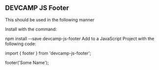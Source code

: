 ## DEVCAMP JS Footer

This should be used in the following manner

Install with the command:

npm install --save devcamp-js-footer
Add to a JavaScript Project with the following code:

import { footer } from 'devcamp-js-footer';

footer('Some Name');
